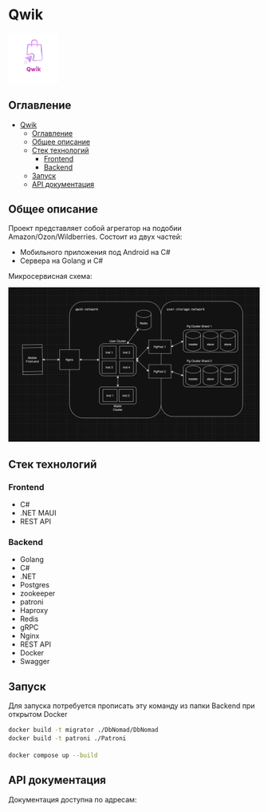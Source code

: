 # Qwik

<div>
  <img src="images/logo.png" alt="Logo" style="max-width: 20%; height: auto;">
</div>

## Оглавление
- [Qwik](#qwik)
  - [Оглавление](#оглавление)
  - [Общее описание](#общее-описание)
  - [Стек технологий](#стек-технологий)
    - [Frontend](#frontend)
    - [Backend](#backend)
  - [Запуск](#запуск)
  - [API документация](#api-документация)

## Общее описание

Проект представляет собой агрегатор на подобии Amazon/Ozon/Wildberries.
Состоит из двух частей:

- Мобильного приложения под Android на C#
- Сервера на Golang и C#

Микросервисная схема:

![Schema](images/schema.png)

## Стек технологий

### Frontend

- C#
- .NET MAUI
- REST API

### Backend

- Golang
- C#
- .NET
- Postgres
- zookeeper
- patroni
- Haproxy
- Redis
- gRPC
- Nginx
- REST API
- Docker
- Swagger

## Запуск

Для запуска потребуется прописать эту команду из папки Backend при открытом Docker

```bash
docker build -t migrator ./DbNomad/DbNomad
docker build -t patroni ./Patroni

docker compose up --build
```

## API документация

Документация доступна по адресам: